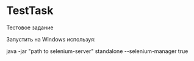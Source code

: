 # TestTask
Тестовое задание

Запустить на Windows используя:

java -jar "path to selenium-server" standalone --selenium-manager true
